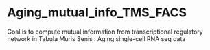 # Aging_mutual_info_TMS_FACS
Goal is to compute mutual information from transcriptional regulatory network in Tabula Muris Senis : Aging single-cell RNA seq data
